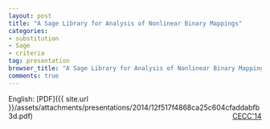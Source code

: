 ```yaml
---
layout: post
title: "A Sage Library for Analysis of Nonlinear Binary Mappings"
categories:
- substitution
- Sage
- criteria
tag: presentation
browser_title: "A Sage Library for Analysis of Nonlinear Binary Mappings"
comments: true
---
```


English: [PDF]({{ site.url }}/assets/attachments/presentations/2014/12f517f4868ca25c604cfaddabfb3d.pdf) <span style="float: right;">[CECC'14](http://www.renyi.hu/conferences/cecc14/)</span>

